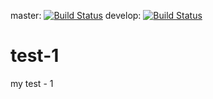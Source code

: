 master: [![Build Status](https://travis-ci.org/redwrat/test-1.svg?branch=master)](https://travis-ci.org/redwrat/test-1)
develop: [![Build Status](https://travis-ci.org/redwrat/test-1.svg?branch=develop)](https://travis-ci.org/redwrat/test-1)

# test-1
my test - 1
